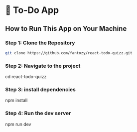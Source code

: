 # 📝 To-Do App

## How to Run This App on Your Machine

### Step 1: Clone the Repository
```bash
git clone https://github.com/fantozy/react-todo-quizz.git
```

### Step 2:  Navigate to the project
cd react-todo-quizz

### Step 3: install dependencies
npm install

### Step 4: Run the dev server
npm run dev

